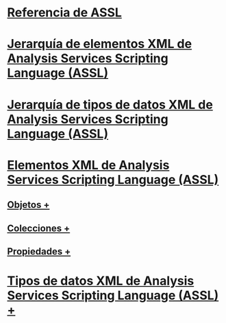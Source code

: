 # [Referencia de ASSL](analysis-services-scripting-language-assl-for-xmla.md)
# [Jerarquía de elementos XML de Analysis Services Scripting Language (ASSL)](analysis-services-scripting-language-xml-element-hierarchy-assl.md)
# [Jerarquía de tipos de datos XML de Analysis Services Scripting Language (ASSL)](analysis-services-scripting-language-xml-data-type-hierarchy-assl.md)
# [Elementos XML de Analysis Services Scripting Language (ASSL)](analysis-services-scripting-language-xml-elements-assl.md)
## [Objetos +](objects/objects-assl.md)
## [Colecciones +](collections/collections-assl.md)
## [Propiedades +](properties/properties-assl.md)
# [Tipos de datos XML de Analysis Services Scripting Language (ASSL) +](data-type/analysis-services-scripting-language-xml-data-types-assl.md)
